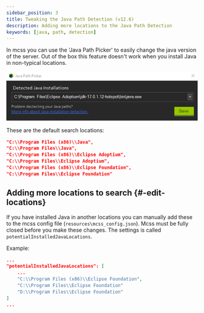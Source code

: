 ```yaml
---
sidebar_position: 3
title: Tweaking the Java Path Detection (v12.6)
description: Adding more locations to the Java Path Detection
keywords: [java, path, detection]
---
```


In mcss you can use the 'Java Path Picker' to easily change the java version of the server. Out of the box this feature doesn't work when you install Java in non-typical locations.

![explorer path](/img/docs/java-path/java-path-picker.png)

These are the default search locations:
```json
"C:\\Program Files (x86)\\Java",
"C:\\Program Files\\Java",
"C:\\Program Files (x86)\\Eclipse Adoptium",
"C:\\Program Files\\Eclipse Adoptium",
"C:\\Program Files (x86)\\Eclipse Foundation",
"C:\\Program Files\\Eclipse Foundation"
```

## Adding more locations to search {#-edit-locations}

If you have installed Java in another locations you can manually add these to the mcss config file (`resources\mcss_config.json`).
Mcss must be fully closed before you make these changes. The settings is called `potentialInstalledJavaLocations`.

Example:
```json
...
"potentialInstalledJavaLocations": [
    ...
    "C:\\Program Files (x86)\\Eclipse Foundation",
    "C:\\Program Files\\Eclipse Foundation"
    "D:\\Program Files\\Eclipse Foundation"
]
...
```